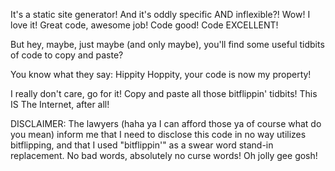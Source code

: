 It's a static site generator! And it's oddly specific AND inflexible?! Wow! I 
love it! Great code, awesome job! Code good! Code EXCELLENT!

But hey, maybe, just maybe (and only maybe), you'll find some useful tidbits 
of code to copy and paste?

You know what they say: Hippity Hoppity, your code is now my property!

I really don't care, go for it! Copy and paste all those bitflippin' 
tidbits! This IS The Internet, after all!

DISCLAIMER: The lawyers (haha ya I can afford those ya of course what 
do you mean) inform me that I need to disclose this code in no way 
utilizes bitflipping, and that I used "bitflippin'" as a swear word 
stand-in replacement. No bad words, absolutely no curse words! 
Oh jolly gee gosh!
